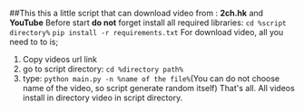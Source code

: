 ##This this a little script that can download video from : **2ch.hk** and **YouTube**
Before start **do not** forget install all required libraries:
`cd %script directory%`
`pip install -r requirements.txt`
For download video, all you need to to is;
1. Copy videos url link
2. go to script directory: `cd %directory path%`
3. type: `python main.py -n %name of the file%`(You can do not choose name of the video, so script generate random itself)
That's all.
All videos install in directory video in script directory.
